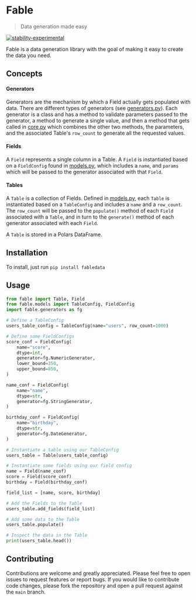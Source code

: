 # Fable
> Data generation made easy

[![stability-experimental](https://img.shields.io/badge/stability-experimental-orange.svg)](https://github.com/mkenney/software-guides/blob/master/STABILITY-BADGES.md#experimental)

Fable is a data generation library with the goal of making it easy to create the data you need. 

## Concepts

#### Generators 

Generators are the mechanism by which a Field actually gets populated with data.
There are different types of generators (see [generators.py](src/fable/generators.py)). Each
generator is a class and has a method to validate parameters passed to the generator, a method
to generate a single value, and then a method that gets called in
[core.py](src/fable/core.py) which combines the other two methods, the parameters, and the
associated Table's `row_count` to generate all the requested values.

#### Fields

A `Field` represents a single column in a Table. A `Field` is instantiated based on a
`FieldConfig` found in [models.py](src/fable/models.py), which includes a `name`, and
`params` which will be passed to the generator associated with that `Field`.

#### Tables 

A `Table` is a collection of Fields. Defined in [models.py](src/fable/models.py), each `Table`
is instantiated based on a `TableConfig` and includes a `name` and a `row_count`. The `row_count`
will be passed to the `populate()` method of each `Field` associated with a `Table`, and in turn to
the `generate()` method of each generator associated with each `Field`. 

A `Table` is stored in a Polars DataFrame.

## Installation

To install, just run `pip install fabledata`

## Usage

```python
from fable import Table, Field
from fable.models import TableConfig, FieldConfig
import fable.generators as fg

# Define a TableConfig
users_table_config = TableConfig(name="users", row_count=1000)

# Define some FieldConfigs
score_conf = FieldConfig(
    name="score",
    dtype=int,
    generator=fg.NumericGenerator,
    lower_bound=350,
    upper_bound=850,
)

name_conf = FieldConfig(
    name="name",
    dtype=str,
    generator=fg.StringGenerator,
)

birthday_conf = FieldConfig(
    name="birthday",
    dtype=str,
    generator=fg.DateGenerator,
)

# Instantiate a table using our TableConfig
users_table = Table(users_table_config)

# Instantiate some fields using our field config
name = Field(name_conf)
score = Field(score_conf)
birthday = Field(birthday_conf)

field_list = [name, score, birthday]

# Add the Fields to the Table
users_table.add_fields(field_list)

# Add some data to the Table
users_table.populate()

# Inspect the data in the Table
print(users_table.head())
```

## Contributing

Contributions are welcome and greatly appreciated. Please feel free to open issues to request features or report bugs. If you
would like to contribute code changes, please fork the repository and open a pull request against
the `main` branch. 
